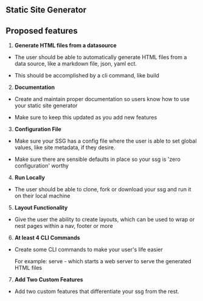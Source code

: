 ## Static Site Generator

## Proposed features
1. **Generate HTML files from a datasource**
- The user should be able to automatically generate HTML files from a data source, like a markdown file, json, yaml ect. 

- This should be accomplished by a cli command, like build 

2. **Documentation**
- Create and maintain proper documentation so users know how to use your static site generator

- Make sure to keep this updated as you add new features

3. **Configuration File**
- Make sure your SSG has a config file where the user is able to set global values, like site metadata, if they desire.

- Make sure there are sensible defaults in place so your ssg is 'zero configuration' worthy

4. **Run Locally**
- The user should be able to clone, fork or download your ssg and run it on their local machine

5. **Layout Functionality**
- Give the user the ability to create layouts, which can be used to wrap or nest pages within a nav, footer or more

6. **At least 4 CLI Commands**
- Create some CLI commands to make your user's life easier

    For example: serve - which starts a web server to serve the generated HTML files

7. **Add Two Custom Features**
- Add two custom features that differentiate your ssg from the rest.